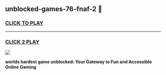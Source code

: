 
## unblocked-games-76-fnaf-2 👋
<h3>
<a href="https://premium.freeplayer.one?title=unblocked-games-76-fnaf-2&ref=14F">CLICK TO PLAY</a></h3>
<hr>

<h3>
<a href="https://premium.freeplayer.one?title=unblocked-games-76-fnaf-2&ref=14F">CLICK 2 PLAY</a>
  
</h3>

<a href="https://premium.freeplayer.one?title=unblocked-games-76-fnaf-2&ref=12F/"><img src="https://clearcache.store/games.png"></a>


**worlds hardest game unblocked: Your Gateway to Fun and Accessible Online Gaming**
